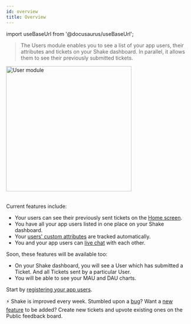 ```yaml
---
id: overview
title: Overview
---
```


import useBaseUrl from '@docusaurus/useBaseUrl';

>The Users module enables you to see a list of your app users, their attributes and tickets on your Shake dashboard. In parallel, it allows them to see their previously submitted tickets.

<table class="media-container">
<img
  alt="User module"
  width="340"
  src={useBaseUrl('img/module-users@2x.png')}
/>
</table>

Current features include:
* Your users can see their previously sent tickets on the [Home screen](/flutter/shake-ui/home-screen.md).
* You have all your app users listed in one place on your Shake dashboard.
* Your [users' custom attributes](/flutter/users/update-user-metadata) are tracked automatically.
* You and your app users can [live chat](/flutter/users/chat) with each other.

Soon, these features will be available too:
* On your Shake dashboard, you will see a User which has submitted a Ticket. And all Tickets sent by a particular User.
* You will be able to see your MAU and DAU charts.

Start by [registering your app users](/flutter/users/register-user.md).

<p class="p2 mt-80 mb-10">⚡️ Shake is improved every week.
Stumbled upon a <a href="https://feedback.shakebugs.com/bugs">bug</a>?
Want a <a href="https://feedback.shakebugs.com/feature-requests">new feature</a> to be added?
Create new tickets and upvote existing ones on the Public feedback board.</p>
<p></p>
